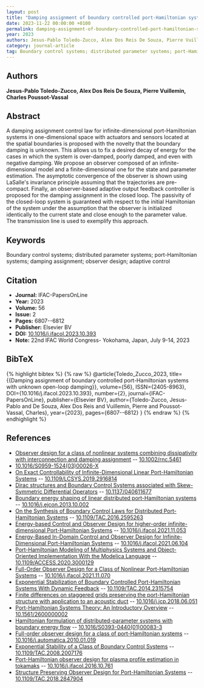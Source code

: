 ```yaml
---
layout: post
title: "Damping assignment of boundary controlled port-Hamiltonian systems with unknown open-loop damping"
date: 2023-11-22 00:00:00 +0100
permalink: damping-assignment-of-boundary-controlled-port-hamiltonian-systems-with-unknown-open-loop-damping
year: 2023
authors: Jesus-Pablo Toledo-Zucco, Alex Dos Reis De Souza, Pierre Vuillemin, Charles Poussot-Vassal
category: journal-article
tag: Boundary control systems; distributed parameter systems; port-Hamiltonian systems; damping assignment; observer design; adaptive control
---
```

 
## Authors
**Jesus-Pablo Toledo-Zucco, Alex Dos Reis De Souza, Pierre Vuillemin, Charles Poussot-Vassal**
 
## Abstract
A damping assignment control law for infinite-dimensional port-Hamiltonian systems in one-dimensional space with actuators and sensors located at the spatial boundaries is proposed with the novelty that the boundary damping is unknown. This allows us to fix a desired decay of energy for the cases in which the system is over-damped, poorly damped, and even with negative damping. We propose an observer composed of an infinite-dimensional model and a finite-dimensional one for the state and parameter estimation. The asymptotic convergence of the observer is shown using LaSalle's invariance principle assuming that the trajectories are pre-compact. Finally, an observer-based adaptive output feedback controller is proposed for the damping assignment in the closed loop. The passivity of the closed-loop system is guaranteed with respect to the initial Hamiltonian of the system under the assumption that the observer is initialized identically to the current state and close enough to the parameter value. The transmission line is used to exemplify this approach.
 
## Keywords
Boundary control systems; distributed parameter systems; port-Hamiltonian systems; damping assignment; observer design; adaptive control
 
## Citation
- **Journal:** IFAC-PapersOnLine
- **Year:** 2023
- **Volume:** 56
- **Issue:** 2
- **Pages:** 6807--6812
- **Publisher:** Elsevier BV
- **DOI:** [10.1016/j.ifacol.2023.10.393](https://doi.org/10.1016/j.ifacol.2023.10.393)
- **Note:** 22nd IFAC World Congress- Yokohama, Japan, July 9-14, 2023
 
## BibTeX
{% highlight bibtex %}
{% raw %}
@article{Toledo_Zucco_2023,
  title={{Damping assignment of boundary controlled port-Hamiltonian systems with unknown open-loop damping}},
  volume={56},
  ISSN={2405-8963},
  DOI={10.1016/j.ifacol.2023.10.393},
  number={2},
  journal={IFAC-PapersOnLine},
  publisher={Elsevier BV},
  author={Toledo-Zucco, Jesus-Pablo and De Souza, Alex Dos Reis and Vuillemin, Pierre and Poussot-Vassal, Charles},
  year={2023},
  pages={6807--6812}
}
{% endraw %}
{% endhighlight %}
 
## References
- [Observer design for a class of nonlinear systems combining dissipativity with interconnection and damping assignment](observer-design-for-a-class-of-nonlinear-systems-combining-dissipativity-with-interconnection-and-damping-assignment) -- [10.1002/rnc.5461](https://doi.org/10.1002/rnc.5461)
- [10.1016/S0959-1524(03)00026-X](https://doi.org/10.1016/S0959-1524(03)00026-X)
- [On Exact Controllability of Infinite-Dimensional Linear Port-Hamiltonian Systems](on-exact-controllability-of-infinite-dimensional-linear-port-hamiltonian-systems) -- [10.1109/LCSYS.2019.2916814](https://doi.org/10.1109/LCSYS.2019.2916814)
- [Dirac structures and Boundary Control Systems associated with Skew-Symmetric Differential Operators](dirac-structures-and-boundary-control-systems-associated-with-skew-symmetric-differential-operators) -- [10.1137/040611677](https://doi.org/10.1137/040611677)
- [Boundary energy shaping of linear distributed port-Hamiltonian systems](boundary-energy-shaping-of-linear-distributed-port-hamiltonian-systems) -- [10.1016/j.ejcon.2013.10.002](https://doi.org/10.1016/j.ejcon.2013.10.002)
- [On the Synthesis of Boundary Control Laws for Distributed Port-Hamiltonian Systems](on-the-synthesis-of-boundary-control-laws-for-distributed-port-hamiltonian-systems) -- [10.1109/TAC.2016.2595263](https://doi.org/10.1109/TAC.2016.2595263)
- [Energy-based Control and Observer Design for higher-order infinite-dimensional Port-Hamiltonian Systems](energy-based-control-and-observer-design-for-higher-order-infinite-dimensional-port-hamiltonian-systems) -- [10.1016/j.ifacol.2021.11.053](https://doi.org/10.1016/j.ifacol.2021.11.053)
- [Energy-Based In-Domain Control and Observer Design for Infinite-Dimensional Port-Hamiltonian Systems](energy-based-in-domain-control-and-observer-design-for-infinite-dimensional-port-hamiltonian-systems) -- [10.1016/j.ifacol.2021.06.104](https://doi.org/10.1016/j.ifacol.2021.06.104)
- [Port-Hamiltonian Modeling of Multiphysics Systems and Object-Oriented Implementation With the Modelica Language](port-hamiltonian-modeling-of-multiphysics-systems-and-object-oriented-implementation-with-the-modelica-language) -- [10.1109/ACCESS.2020.3000129](https://doi.org/10.1109/ACCESS.2020.3000129)
- [Full-Order Observer Design for a Class of Nonlinear Port-Hamiltonian Systems](full-order-observer-design-for-a-class-of-nonlinear-port-hamiltonian-systems) -- [10.1016/j.ifacol.2021.11.070](https://doi.org/10.1016/j.ifacol.2021.11.070)
- [Exponential Stabilization of Boundary Controlled Port-Hamiltonian Systems With Dynamic Feedback](exponential-stabilization-of-boundary-controlled-port-hamiltonian-systems-with-dynamic-feedback) -- [10.1109/TAC.2014.2315754](https://doi.org/10.1109/TAC.2014.2315754)
- [Finite differences on staggered grids preserving the port-Hamiltonian structure with application to an acoustic duct](finite-differences-on-staggered-grids-preserving-the-port-hamiltonian-structure-with-application-to-an-acoustic-duct) -- [10.1016/j.jcp.2018.06.051](https://doi.org/10.1016/j.jcp.2018.06.051)
- [Port-Hamiltonian Systems Theory: An Introductory Overview](port-hamiltonian-systems-theory-an-introductory-overview-journal) -- [10.1561/2600000002](https://doi.org/10.1561/2600000002)
- [Hamiltonian formulation of distributed-parameter systems with boundary energy flow](hamiltonian-formulation-of-distributed-parameter-systems-with-boundary-energy-flow) -- [10.1016/S0393-0440(01)00083-3](https://doi.org/10.1016/S0393-0440(01)00083-3)
- [Full-order observer design for a class of port-Hamiltonian systems](full-order-observer-design-for-a-class-of-port-hamiltonian-systems) -- [10.1016/j.automatica.2010.01.019](https://doi.org/10.1016/j.automatica.2010.01.019)
- [Exponential Stability of a Class of Boundary Control Systems](exponential-stability-of-a-class-of-boundary-control-systems) -- [10.1109/TAC.2008.2007176](https://doi.org/10.1109/TAC.2008.2007176)
- [Port-Hamiltonian observer design for plasma profile estimation in tokamaks](port-hamiltonian-observer-design-for-plasma-profile-estimation-in-tokamaks) -- [10.1016/j.ifacol.2016.10.761](https://doi.org/10.1016/j.ifacol.2016.10.761)
- [Structure Preserving Observer Design for Port-Hamiltonian Systems](structure-preserving-observer-design-for-port-hamiltonian-systems) -- [10.1109/TAC.2018.2847904](https://doi.org/10.1109/TAC.2018.2847904)

